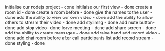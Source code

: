 initialise our nodejs project - done
initilaise our first view - done
create a room id - done
create a room before - done
give the names to the user - done
add the ability to view our own video - done
add the ability to allow others to stream their video - done
add stylimng - done
add mute button- done
add stop video- done
leave meeting - done
add share screen - done
add the ability to create messages - done
add raise hand
add record video - done
add chat room before after call
participants list 
add record stream - done
styling - done
